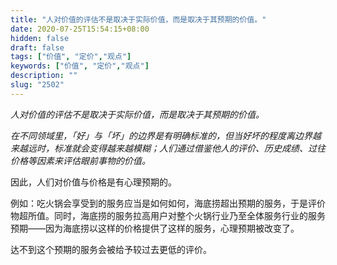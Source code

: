 ```yaml
---
title: "人对价值的评估不是取决于实际价值，而是取决于其预期的价值。"
date: 2020-07-25T15:54:15+08:00
hidden: false
draft: false
tags: ["价值", "定价","观点"]
keywords: ["价值", "定价","观点"]
description: ""
slug: "2502"
---
```


*人对价值的评估不是取决于实际价值，而是取决于其预期的价值。*

*在不同领域里，「好」与「坏」的边界是有明确标准的，但当好坏的程度离边界越来越远时，标准就会变得越来越模糊；人们通过借鉴他人的评价、历史成绩、过往价格等因素来评估眼前事物的价值。*

因此，人们对价值与价格是有心理预期的。

<!--more-->

例如：吃火锅会享受到的服务应当是如何如何，海底捞超出预期的服务，于是评价物超所值。同时，海底捞的服务拉高用户对整个火锅行业乃至全体服务行业的服务预期——因为海底捞以这样的价格提供了这样的服务，心理预期被改变了。

达不到这个预期的服务会被给予较过去更低的评价。